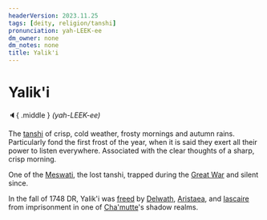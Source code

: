 ```yaml
---
headerVersion: 2023.11.25
tags: [deity, religion/tanshi]
pronunciation: yah-LEEK-ee
dm_owner: none
dm_notes: none
title: Yalik'i
---
```

# Yalik'i
:speaker:{ .middle } *(yah-LEEK-ee)*  

The [tanshi](<../tanshi.md>) of crisp, cold weather, frosty mornings and autumn rains. Particularly fond the first frost of the year, when it is said they exert all their power to listen everywhere. Associated with the clear thoughts of a sharp, crisp morning.

One of the [Meswati](<./meswati.md>), the lost tanshi, trapped during the [Great War](<../../../../events/1500s/great-war.md>) and silent since. 


In the fall of 1748 DR, Yalik'i was [freed](<../../../../campaigns/dunmari-frontier/session-notes/session-54-dufr.md>) by [Delwath](<../../../../people/pcs/dunmar-fellowship/delwath.md>), [Aristaea](<../../../../people/pcs/dunmar-fellowship/guests/aristaea.md>), and [Iascaire](<../../../../people/pcs/dunmar-fellowship/guests/iascaire.md>) from imprisonment in one of [Cha'mutte](<../../../../people/extraplanar-powers/cha-mutte.md>)'s shadow realms. 
